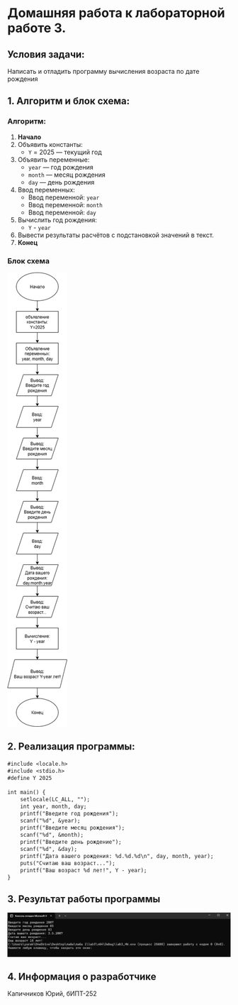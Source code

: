 # Домашняя работа к лабораторной работе 3.
## Условия задачи:
Написать и отладить программу вычисления возраста по дате рождения
## 1. Алгоритм и блок схема:
### Алгоритм:
1. **Начало**
2. Объявить константы:
   - `Y` = 2025 — текущий год
4. Объявить переменные:
 	- `year` — год рождения
	- `month` — месяц рождения
	- `day` — день рождения
5. Ввод переменных:
   - Ввод переменной: `year`
   - Ввод переменной: `month`
   - Ввод переменной: `day`
6. Вычислить год рождения:
   - `Y` - `year`
7. Вывести результаты расчётов с подстановкой значений в текст.
8. **Конец**

### Блок схема
![Блок схема алгоритма](lab3.png)
## 2. Реализация программы:
	#include <locale.h>
	#include <stdio.h>
	#define Y 2025

	int main() {
		setlocale(LC_ALL, "");
		int year, month, day;
		printf("Введите год рождения");
		scanf("%d", &year);
		printf("Введите месяц рождения");
		scanf("%d", &month);
		printf("Введите день рождение");
		scanf("%d", &day);
		printf("Дата вашего рождения: %d.%d.%d\n", day, month, year);
		puts("Считаю ваш возраст...");
		printf("Ваш возраст %d лет!", Y - year);
	}
## 3. Результат работы программы
![Результат работы программы](image.png)
## 4. Информация о разработчике
Капичников Юрий, бИПТ-252
